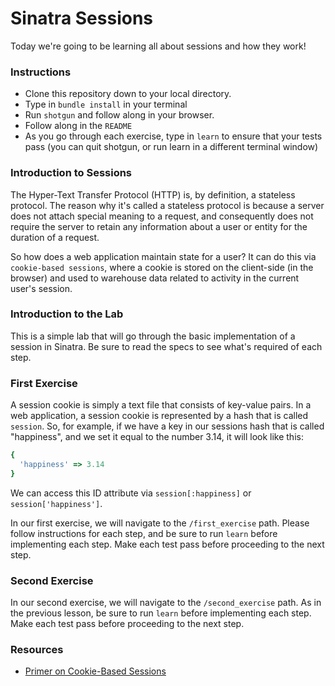 

# Sinatra Sessions

Today we're going to be learning all about sessions and how they work!

### Instructions
- Clone this repository down to your local directory.
- Type in `bundle install` in your terminal
- Run `shotgun` and follow along in your browser. 
- Follow along in the `README`
- As you go through each exercise, type in `learn` to ensure that your tests pass (you can quit shotgun, or run learn in a different terminal window)


### Introduction to Sessions

The Hyper-Text Transfer Protocol (HTTP) is, by definition, a stateless protocol. The reason why it's called a stateless protocol is because a server does not attach special meaning to a request, and consequently does not require the server to retain any information about a user or entity for the duration of a request.

So how does a web application maintain state for a user? It can do this via `cookie-based sessions`, where a cookie is stored on the client-side (in the browser) and used to warehouse data related to activity in the current user's session.

### Introduction to the Lab

This is a simple lab that will go through the basic implementation of a session in Sinatra. Be sure to read the specs to see what's required of each step.

### First Exercise

A session cookie is simply a text file that consists of key-value pairs. In a web application, a session cookie is represented by a hash that is called `session`. So, for example, if we have a key in our sessions hash that is called "happiness", and we set it equal to the number 3.14, it will look like this:

```ruby
{
  'happiness' => 3.14
}
```

We can access this ID attribute via `session[:happiness]` or `session['happiness']`.

In our first exercise, we will navigate to the `/first_exercise` path. Please follow instructions for each step, and be sure to run `learn` before implementing each step. Make each test pass before proceeding to the next step.

### Second Exercise

In our second exercise, we will navigate to the `/second_exercise` path. As in the previous lesson, be sure to run `learn` before implementing each step. Make each test pass before proceeding to the next step.

### Resources
- [Primer on Cookie-Based Sessions](http://www.allaboutcookies.org/cookies/session-cookies-used-for.html)
